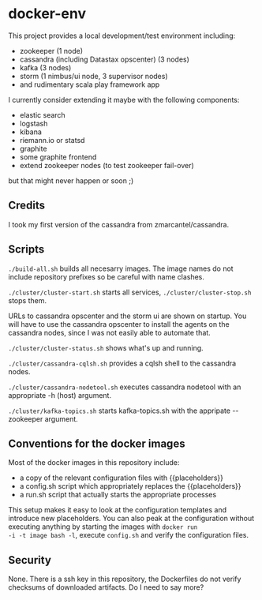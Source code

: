 docker-env
==========

This project provides a local development/test environment including:

* zookeeper (1 node)
* cassandra (including Datastax opscenter) (3 nodes)
* kafka (3 nodes)
* storm (1 nimbus/ui node, 3 supervisor nodes)
* and rudimentary scala play framework app

I currently consider extending it maybe with the following components:

* elastic search
* logstash
* kibana
* riemann.io or statsd
* graphite
* some graphite frontend
* extend zookeeper nodes (to test zookeeper fail-over)

but that might never happen or soon ;)

Credits
-------

I took my first version of the cassandra from zmarcantel/cassandra.

Scripts
-------

<code>./build-all.sh</code> builds all necesarry images. The image
names do not include repository prefixes so be careful with
name clashes.

<code>./cluster/cluster-start.sh</code> starts all services,
<code>./cluster/cluster-stop.sh</code> stops them.

URLs to cassandra opscenter and the storm ui are shown on startup.
You will have to use the cassandra opscenter to install the
agents on the cassandra nodes, since I was not easily able to
automate that.

<code>./cluster/cluster-status.sh</code> shows what's up and 
running.

<code>./cluster/cassandra-cqlsh.sh</code> provides a cqlsh 
shell to the cassandra nodes.

<code>./cluster/cassandra-nodetool.sh</code> executes cassandra
nodetool with an appropriate -h (host) argument.

<code>./cluster/kafka-topics.sh</code> starts kafka-topics.sh with
the appripate --zookeeper argument.

Conventions for the docker images
---------------------------------

Most of the docker images in this repository include:

* a copy of the relevant configuration files with {{placeholders}}
* a config.sh script which appropriately replaces the {{placeholders}}
* a run.sh script that actually starts the appropriate processes

This setup makes it easy to look at the configuration templates and
introduce new placeholders. You can also peak at the configuration
without executing anything by starting the images with 
<code>docker run -i -t image bash -l</code>, execute 
<code>config.sh</code> and verify the configuration files.

Security
--------

None. There is a ssh key in this repository, the Dockerfiles do not 
verify checksums of downloaded artifacts. Do I need to say more?
